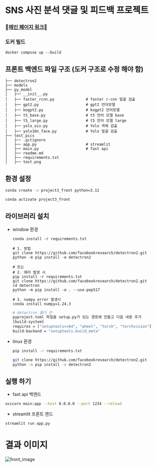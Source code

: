 # SNS 사진 분석 댓글 및 피드백 프로젝트

### 🍿[메인 페이지 링크](https://github.com/crazy2894/project_3_git)🍿

### 도커 빌드
```
docker compose up --build
```

## 프론트 백엔드 파일 구조 (도커 구조로 수정 해야 함)
```
├── detectron2
├── models
├── py_model
│   ├── __init__.py
│   ├── faster_rcnn.py              # faster r-cnn 얼굴 검출
│   ├── gpt2.py                     # gpt2 언어모델
│   ├── kogpt2.py                   # kogpt2 언어모델
│   ├── t5_base.py                  # t5 언어 모델 base
│   ├── t5_large.py                 # t5 언어 모델 large
│   ├── yolo_oiv.py                 # Yolo 객체 검출
│   ├── yolo10n_face.py             # Yolo 얼굴 검출
├── test_pics
│   ├── .gitignore
│   ├── app.py                      # streamlit
│   ├── main.py                     # fast api
│   ├── readme.md
│   ├── requirements.txt
│   ├── test.png

```

## 환경 설정

```bash
conda create -n project3_front python=3.11
```

```bash
conda activate project3_front
```

## 라이브러리 설치
- window 환경
    ```
    conda install -r requirements.txt

    # 1. 방법
    git clone https://github.com/facebookresearch/detectron2.git
    python -m pip install -e detectron2 

    # 또는
    # 2. 에러 발생 시
    pip install -r requirements.txt
    git clone https://github.com/facebookresearch/detectron2.git
    cd detectron 
    python -m pip install -e . --use-pep517

    # 3. numpy error 발생시
    conda install numpy=1.24.3
    ```

    ```bash
    # detectron 폴더 안
    pyproject.toml 파일을 setup.py가 있는 경로에 만들고 다음 내용 추가
    [build-system]
    requires = ["setuptools>=64", "wheel", "torch", "torchvision"]
    build-backend = "setuptools.build_meta"
    ```

- linux 환경
    ```bash
    pip install -r requirements.txt

    git clone https://github.com/facebookresearch/detectron2.git
    python -m pip install -e detectron2
    ```

## 실행 하기
- fast api 백엔드
```bash
uvicorn main:app --host 0.0.0.0 --port 1234 --reload
```

- streamlit 프론트 엔드
```bash
streamlit run app.py
```
# 결과 이미지
![front_image](front_image.png)